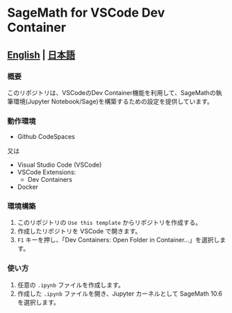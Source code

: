 # SageMath for VSCode Dev Container

## [English](./README.md) | [日本語](./README.ja.md)

### 概要

このリポジトリは、VSCodeのDev Container機能を利用して、SageMathの執筆環境(Jupyter Notebook/Sage)を構築するための設定を提供しています。

### 動作環境

* Github CodeSpaces

又は

* Visual Studio Code (VSCode)
* VSCode Extensions:
  * Dev Containers
* Docker

### 環境構築

1. このリポジトリの `Use this template` からリポジトリを作成する。
1. 作成したリポジトリを VSCode で開きます。
2. `F1` キーを押し、「Dev Containers: Open Folder in Container...」を選択します。

### 使い方

1. 任意の `.ipynb` ファイルを作成します。
2. 作成した `.ipynb` ファイルを開き、Jupyter カーネルとして SageMath 10.6 を選択します。
